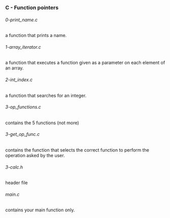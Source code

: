 ### C - Function pointers

###### 0-print_name.c

a function that prints a name.

###### 1-array_iterator.c

a function that executes a function given as a parameter on each element of an array.

###### 2-int_index.c

 a function that searches for an integer.

###### 3-op_functions.c

 contains the 5 functions (not more)

###### 3-get_op_func.c

contains the function that selects the correct function to perform the operation
 asked by the user.

###### 3-calc.h

header file

###### main.c

contains your main function only.
